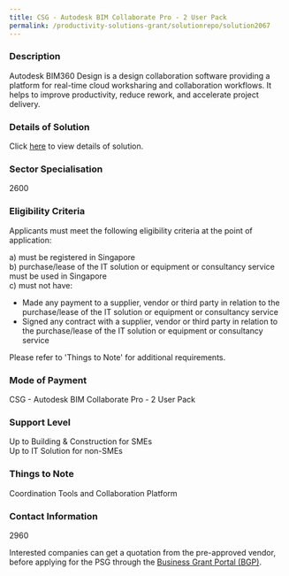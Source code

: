 ```yaml
---
title: CSG - Autodesk BIM Collaborate Pro - 2 User Pack
permalink: /productivity-solutions-grant/solutionrepo/solution2067
---
```


### Description

Autodesk BIM360 Design is a design collaboration software providing a platform for real-time cloud worksharing and collaboration workflows. It helps to improve productivity, reduce rework, and accelerate project delivery.

### Details of Solution

Click <a href='CSG Software Pte Ltd' target='_blank' rel='noopener'>here</a> to view details of solution.

### Sector Specialisation

 2600 

### Eligibility Criteria

Applicants must meet the following eligibility criteria at the point of application:

a) must be registered in Singapore <br>
b) purchase/lease of the IT solution or equipment or consultancy service must be used in Singapore <br>
c) must not have:
- Made any payment to a supplier, vendor or third party in relation to the purchase/lease of the IT solution or equipment or consultancy service
- Signed any contract with a supplier, vendor or third party in relation to the purchase/lease of the IT solution or equipment or consultancy service

Please refer to 'Things to Note' for additional requirements.

### Mode of Payment
CSG - Autodesk BIM Collaborate Pro - 2 User Pack

### Support Level
Up to Building & Construction for SMEs <br>
Up to IT Solution for non-SMEs

### Things to Note
Coordination Tools and Collaboration Platform

### Contact Information
2960

Interested companies can get a quotation from the pre-approved vendor, before applying for the PSG through the <a target='_blank' rel='noopener' href='https://www.businessgrants.gov.sg/'>Business Grant Portal (BGP)</a>.
